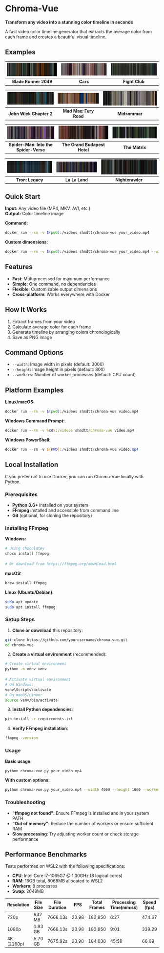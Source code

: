 # Chroma-Vue

**Transform any video into a stunning color timeline in seconds**

A fast video color timeline generator that extracts the average color from each frame and creates a beautiful visual timeline.

## Examples

| ![Blade Runner 2049](movies/Blade.Runner.2049_3000_800.png) | ![Cars](movies/Cars_3000_800.png) | ![Fight Club](movies/Fight.Club_3000_800.png) |
|:---:|:---:|:---:|
| **Blade Runner 2049** | **Cars** | **Fight Club** |

| ![John Wick Chapter 2](movies/John.Wick.Chapter.2_3000_800.png) | ![Mad Max: Fury Road](movies/Mad.Max.Fury.Road_3000_800.png) | ![Midsommar](movies/Midsommar_3000_800.png) |
|:---:|:---:|:---:|
| **John Wick Chapter 2** | **Mad Max: Fury Road** | **Midsommar** |

| ![Spider-Man: Into the Spider-Verse](movies/Spider-Man.Into.The.Spider-Verse_3000_800.png) | ![The Grand Budapest Hotel](movies/The.Grand.Budapest.Hotel_3000_800.png) | ![The Matrix](movies/The.Matrix_3000_800.png) |
|:---:|:---:|:---:|
| **Spider-Man: Into the Spider-Verse** | **The Grand Budapest Hotel** | **The Matrix** |

| ![Tron: Legacy](movies/Tron.Legacy_3000_800.png) | ![La La Land](sample/La.La.Land.2016.720p_3000_800.png) | ![Nightcrawler](movies/Nightcrawler_3000_800.png) |
|:---:|:---:|:---:|
| **Tron: Legacy** | **La La Land** | **Nightcrawler** |

## Quick Start

**Input:** Any video file (MP4, MKV, AVI, etc.)  
**Output:** Color timeline image

**Command:**
```bash
docker run --rm -v $(pwd):/videos shmdtt/chroma-vue your_video.mp4
```

**Custom dimensions:**
```bash
docker run --rm -v $(pwd):/videos shmdtt/chroma-vue your_video.mp4 --width 4000 --height 1000
```

## Features

- **Fast**: Multiprocessed for maximum performance
- **Simple**: One command, no dependencies
- **Flexible**: Customizable output dimensions
- **Cross-platform**: Works everywhere with Docker

## How It Works

1. Extract frames from your video
2. Calculate average color for each frame
3. Generate timeline by arranging colors chronologically
4. Save as PNG image

## Command Options

- `--width`: Image width in pixels (default: 3000)
- `--height`: Image height in pixels (default: 800)
- `--workers`: Number of worker processes (default: CPU count)

## Platform Examples

**Linux/macOS:**
```bash
docker run --rm -v $(pwd):/videos shmdtt/chroma-vue video.mp4
```

**Windows Command Prompt:**
```cmd
docker run --rm -v %cd%:/videos shmdtt/chroma-vue video.mp4
```

**Windows PowerShell:**
```powershell
docker run --rm -v ${PWD}:/videos shmdtt/chroma-vue video.mp4
```

## Local Installation

If you prefer not to use Docker, you can run Chroma-Vue locally with Python.

### Prerequisites

- **Python 3.6+** installed on your system
- **FFmpeg** installed and accessible from command line
- **Git** (optional, for cloning the repository)

### Installing FFmpeg

**Windows:**
```bash
# Using chocolatey
choco install ffmpeg

# Or download from https://ffmpeg.org/download.html
```

**macOS:**
```bash
brew install ffmpeg
```

**Linux (Ubuntu/Debian):**
```bash
sudo apt update
sudo apt install ffmpeg
```

### Setup Steps

1. **Clone or download** this repository:
```bash
git clone https://github.com/yourusername/chroma-vue.git
cd chroma-vue
```

2. **Create a virtual environment** (recommended):
```bash
# Create virtual environment
python -m venv venv

# Activate virtual environment
# On Windows:
venv\Scripts\activate
# On macOS/Linux:
source venv/bin/activate
```

3. **Install Python dependencies**:
```bash
pip install -r requirements.txt
```

4. **Verify FFmpeg installation**:
```bash
ffmpeg -version
```

### Usage

**Basic usage:**
```bash
python chroma-vue.py your_video.mp4
```

**With custom options:**
```bash
python chroma-vue.py your_video.mp4 --width 4000 --height 1000 --workers 8
```

### Troubleshooting

- **"ffmpeg not found"**: Ensure FFmpeg is installed and in your system PATH
- **"Out of memory"**: Reduce the number of workers or ensure sufficient RAM
- **Slow processing**: Try adjusting worker count or check storage performance

## Performance Benchmarks

Tests performed on WSL2 with the following specifications:
- **CPU**: Intel Core i7-1065G7 @ 1.30GHz (8 logical cores)
- **RAM**: 16GB total, 8068MB allocated to WSL2
- **Workers**: 8 processes
- **Swap**: 2048MB

| Resolution | File Size | File Duration | FPS | Total Frames | Processing Time(mm:ss) | Speed (fps) |
|------------|-----------|----------|-----|--------------|----------|-------------|
| 720p       | 932 MB    | 7668.13s | 23.98 | 183,850      | 6:27           | 474.67      |
| 1080p      | 1.93 GB   | 7668.13s | 23.98 | 183,850      | 9:01           | 339.29      |
| 4K (2160p) | 5.70 GB   | 7675.92s | 23.98 | 184,038      | 45:59          | 66.69       |